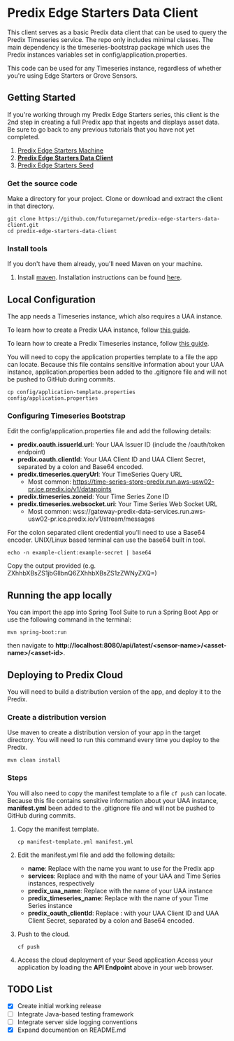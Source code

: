 # Predix Edge Starters Data Client
This client serves as a basic Predix data client that can be used to query the Predix Timeseries service. The repo only includes minimal classes. The main dependency is the timeseries-bootstrap package which uses the Predix instances variables set in config/application.properties.

This code can be used for any Timeseries instance, regardless of whether you're using Edge Starters or Grove Sensors.

## Getting Started
If you're working through my Predix Edge Starters series, this client is the 2nd step in creating a full Predix app that ingests and displays asset data. Be sure to go back to any previous tutorials that you have not yet completed.

1. [Predix Edge Starters Machine](https://github.com/futuregarnet/predix-edge-starters-machine.git)
2. **[Predix Edge Starters Data Client](https://github.com/futuregarnet/predix-edge-starters-data-client.git)**
3. [Predix Edge Starters Seed](https://github.com/futuregarnet/predix-edge-starters-seed.git)


### Get the source code
Make a directory for your project.  Clone or download and extract the client in that directory.

```
git clone https://github.com/futuregarnet/predix-edge-starters-data-client.git
cd predix-edge-starters-data-client
```

### Install tools
If you don't have them already, you'll need Maven on your machine.  

1. Install [maven](https://maven.apache.org/download.cgi). Installation instructions can be found [here](https://maven.apache.org/install.html).

## Local Configuration
The app needs a Timeseries instance, which also requires a UAA instance.

To learn how to create a Predix UAA instance, follow [this guide](https://www.predix.io/resources/tutorials/tutorial-details.html?tutorial_id=1544).

To learn how to create a Predix Timeseries instance, follow [this guide](https://www.predix.io/resources/tutorials/tutorial-details.html?tutorial_id=1549).

You will need to copy the application properties template to a file the app can locate. Because this file contains sensitive information about your UAA instance, application.properties been added to the .gitignore file and will not be pushed to GitHub during commits.

```
cp config/application-template.properties config/application.properties
```

### Configuring Timeseries Bootstrap
Edit the config/application.properties file and add the following details:

- **predix.oauth.issuerId.url**: Your UAA Issuer ID (include the /oauth/token endpoint)
- **predix.oauth.clientId**: Your UAA Client ID and UAA Client Secret, separated by a colon and Base64 encoded.
- **predix.timeseries.queryUrl**: Your TimeSeries Query URL
  - Most common: https://time-series-store-predix.run.aws-usw02-pr.ice.predix.io/v1/datapoints
- **predix.timeseries.zoneid**: Your Time Series Zone ID
- **predix.timeseries.websocket.uri**: Your Time Series Web Socket URL
  - Most common: wss://gateway-predix-data-services.run.aws-usw02-pr.ice.predix.io/v1/stream/messages

For the colon separated client credential you'll need to use a Base64 encoder. UNIX/Linux based terminal can use the base64 built in tool.
  
```
echo -n example-client:example-secret | base64
```
Copy the output provided (e.g. ZXhhbXBsZS1jbGllbnQ6ZXhhbXBsZS1zZWNyZXQ=)

## Running the app locally
You can import the app into Spring Tool Suite to run a Spring Boot App or use the following command in the terminal:
```
mvn spring-boot:run
```

then navigate to **http://<i></i>localhost:8080/api/latest/&lt;sensor-name&gt;/&lt;asset-name&gt;/&lt;asset-id&gt;**.

## Deploying to Predix Cloud
You will need to build a distribution version of the app, and deploy it to the Predix.

### Create a distribution version
Use maven to create a distribution version of your app in the target directory. You will need to run this command every time you deploy to the Predix.
```
mvn clean install
```

### Steps
You will also need to copy the manifest template to a file `cf push` can locate. Because this file contains sensitive information about your UAA instance, **manifest.yml** been added to the .gitignore file and will not be pushed to GitHub during commits.

1. Copy the manifest template.

    `cp manifest-template.yml manifest.yml`

2. Edit the manifest.yml file and add the following details:

    - **name**: Replace <your-app-name> with the name you want to use for the Predix app
    - **services**: Replace <your-uaa-instance> and <your-timeseries-instance> with the name of your UAA and Time Series instances, respectively
    - **predix_uaa_name**: Replace <your-uaa-instance> with the name of your UAA instance
    - **predix_timeseries_name**: Replace <your-timeseries-instance> with the name of your Time Series instance
    - **predix_oauth_clientId**: Replace <uaa-client-id>:<uaa-client-secret> with your UAA Client ID and UAA Client Secret, separated by a colon and Base64 encoded.

3. Push to the cloud.

    ```
    cf push
    ```

4. Access the cloud deployment of your Seed application
  Access your application by loading the **API Endpoint** above in your web browser.

## TODO List
- [x] Create initial working release
- [ ] Integrate Java-based testing framework
- [ ] Integrate server side logging conventions
- [x] Expand documention on README.md